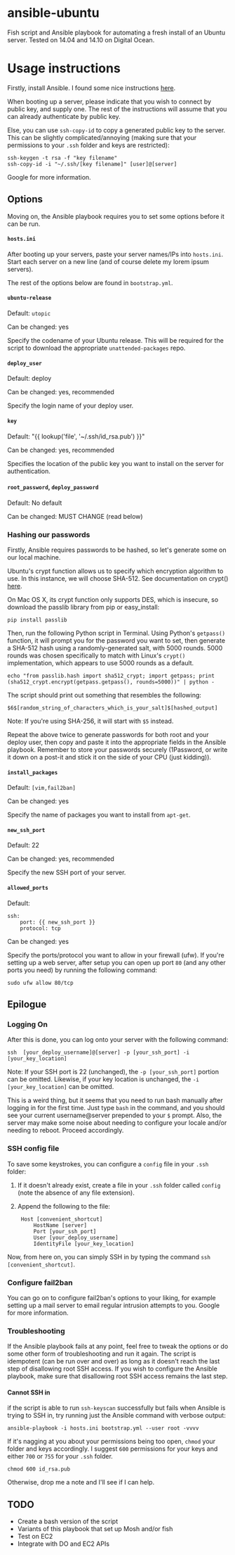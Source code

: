 ansible-ubuntu
==============

Fish script and Ansible playbook for automating a fresh install of an Ubuntu server. Tested on 14.04 and 14.10 on Digital Ocean.

Usage instructions
==================

Firstly, install Ansible. I found some nice instructions [here](https://devopsu.com/guides/ansible-mac-osx.html).

When booting up a server, please indicate that you wish to connect by public key, and supply one. The rest of the instructions will assume that you can already authenticate by public key.

Else, you can use `ssh-copy-id` to copy a generated public key to the server. This can be slightly complicated/annoying (making sure that your permissions to your `.ssh` folder and keys are restricted):

    ssh-keygen -t rsa -f "key filename"
    ssh-copy-id -i "~/.ssh/[key filename]" [user]@[server]

Google for more information.

## Options

Moving on, the Ansible playbook requires you to set some options before it can be run.

#### `hosts.ini`

After booting up your servers, paste your server names/IPs into `hosts.ini`. Start each server on a new line (and of course delete my lorem ipsum servers).

The rest of the options below are found in `bootstrap.yml`.

#### `ubuntu-release`

Default: `utopic`

Can be changed: yes

Specify the codename of your Ubuntu release. This will be required for the script to download the appropriate `unattended-packages` repo.

#### `deploy_user`

Default: deploy

Can be changed: yes, recommended

Specify the login name of your deploy user.

#### `key`

Default: "{{ lookup('file', '~/.ssh/id_rsa.pub') }}"

Can be changed: yes, recommended

Specifies the location of the public key you want to install on the server for authentication.

#### `root_password`, `deploy_password`

Default: No default

Can be changed: MUST CHANGE (read below)

### Hashing our passwords

Firstly, Ansible requires passwords to be hashed, so let's generate some on our local machine.

Ubuntu's crypt function allows us to specify which encryption algorithm to use. In this instance, we will choose SHA-512. See documentation on crypt() [here](http://man7.org/linux/man-pages/man3/crypt.3.html).

On Mac OS X, its crypt function only supports DES, which is insecure, so download the passlib library from pip or easy_install:

    pip install passlib

Then, run the following Python script in Terminal. Using Python's `getpass()` function, it will prompt you for the password you want to set, then generate a SHA-512 hash using a randomly-generated salt, with 5000 rounds. 5000 rounds was chosen specifically to match with Linux's `crypt()` implementation, which appears to use 5000 rounds as a default.

    echo "from passlib.hash import sha512_crypt; import getpass; print (sha512_crypt.encrypt(getpass.getpass(), rounds=5000))" | python -

The script should print out something that resembles the following:

    $6$[random_string_of_characters_which_is_your_salt]$[hashed_output]

Note: If you're using SHA-256, it will start with `$5` instead.

Repeat the above twice to generate passwords for both root and your deploy user, then copy and paste it into the appropriate fields in the Ansible playbook. Remember to store your passwords securely (1Password, or write it down on a post-it and stick it on the side of your CPU (just kidding)).

#### `install_packages`

Default: `[vim,fail2ban]`

Can be changed: yes

Specify the name of packages you want to install from `apt-get`.

#### `new_ssh_port`

Default: 22

Can be changed: yes, recommended

Specify the new SSH port of your server.

#### `allowed_ports`

Default: 

    ssh:
        port: {{ new_ssh_port }}
        protocol: tcp


Can be changed: yes

Specify the ports/protocol you want to allow in your firewall (ufw). If you're setting up a web server, after setup you can open up port `80` (and any other ports you need) by running the following command:

    sudo ufw allow 80/tcp

## Epilogue

### Logging On

After this is done, you can log onto your server with the following command:

    ssh  [your_deploy_username]@[server] -p [your_ssh_port] -i [your_key_location]

Note: If your SSH port is 22 (unchanged), the `-p [your_ssh_port]` portion can be omitted. Likewise, if your key location is unchanged, the `-i [your_key_location]` can be omitted.

This is a weird thing, but it seems that you need to run bash manually after logging in for the first time. Just type `bash` in the command, and you should see your current username@server prepended to your `$` prompt. Also, the server may make some noise about needing to configure your locale and/or needing to reboot. Proceed accordingly.

### SSH config file

To save some keystrokes, you can configure a `config` file in your `.ssh` folder:

1. If it doesn't already exist, create a file in your `.ssh` folder called `config` (note the absence of any file extension).

2. Append the following to the file:

        Host [convenient_shortcut]
            HostName [server]
            Port [your_ssh_port]
            User [your_deploy_username]
            IdentityFile [your_key_location]

Now, from here on, you can simply SSH in by typing the command `ssh [convenient_shortcut]`.

### Configure fail2ban

You can go on to configure fail2ban's options to your liking, for example setting up a mail server to email regular intrusion attempts to you. Google for more information.

### Troubleshooting

If the Ansible playbook fails at any point, feel free to tweak the options or do some other form of troubleshooting and run it again. The script is idempotent (can be run over and over) as long as it doesn't reach the last step of disallowing root SSH access. If you wish to configure the Ansible playbook, make sure that disallowing root SSH access remains the last step.

#### Cannot SSH in

if the script is able to run `ssh-keyscan` successfully but fails when Ansible is trying to SSH in, try running just the Ansible command with verbose output:

    ansible-playbook -i hosts.ini bootstrap.yml --user root -vvvv

If it's nagging at you about your permissions being too open, `chmod` your folder and keys accordingly. I suggest `600` permissions for your keys and either `700` or `755` for your `.ssh` folder.
    
    chmod 600 id_rsa.pub

Otherwise, drop me a note and I'll see if I can help.

## TODO

- Create a bash version of the script
- Variants of this playbook that set up Mosh and/or fish
- Test on EC2
- Integrate with DO and EC2 APIs
